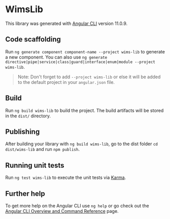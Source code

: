 # WimsLib

This library was generated with [Angular CLI](https://github.com/angular/angular-cli) version 11.0.9.

## Code scaffolding

Run `ng generate component component-name --project wims-lib` to generate a new component. You can also use `ng generate directive|pipe|service|class|guard|interface|enum|module --project wims-lib`.
> Note: Don't forget to add `--project wims-lib` or else it will be added to the default project in your `angular.json` file. 

## Build

Run `ng build wims-lib` to build the project. The build artifacts will be stored in the `dist/` directory.

## Publishing

After building your library with `ng build wims-lib`, go to the dist folder `cd dist/wims-lib` and run `npm publish`.

## Running unit tests

Run `ng test wims-lib` to execute the unit tests via [Karma](https://karma-runner.github.io).

## Further help

To get more help on the Angular CLI use `ng help` or go check out the [Angular CLI Overview and Command Reference](https://angular.io/cli) page.
